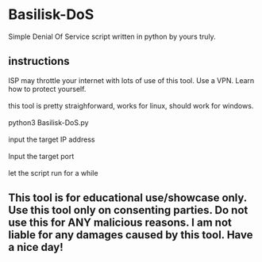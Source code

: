 # Basilisk-DoS
Simple Denial Of Service script written in python by yours truly.

<h2> instructions </h2>
<p>
  ISP may throttle your internet with lots of use of this tool. Use a VPN. Learn how to protect yourself.
  <br>
  <br>
  this tool is pretty straighforward, works for linux, should work for windows.
  <br>
  <br>
  python3 Basilisk-DoS.py
  <br>
  <br>
  input the target IP address
  <br>
  <br>
  Input the target port
  <br>
  <br>
  let the script run for a while

  </p>


<h2> This tool is for educational use/showcase only. Use this tool only on consenting parties. Do not use this for ANY malicious reasons.  I am not liable for any damages caused by this tool. Have a nice day! </h2>
